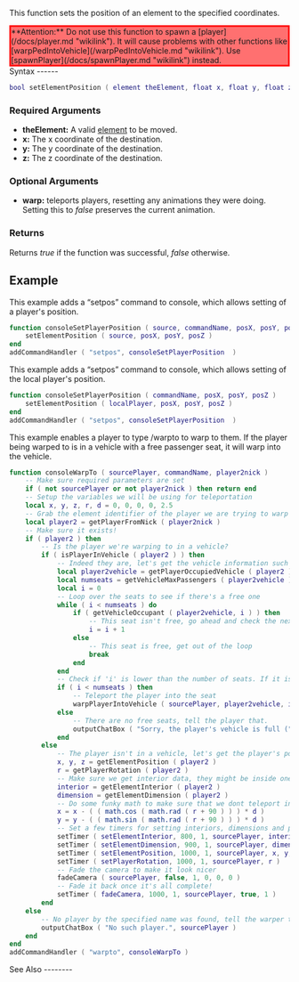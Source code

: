 This function sets the position of an element to the specified coordinates.

<div style="background: #FF7070; border: 3px solid #FF0000;">
**Attention:** Do not use this function to spawn a [player](/docs/player.md "wikilink"). It will cause problems with other functions like [warpPedIntoVehicle](/warpPedIntoVehicle.md "wikilink").
Use [spawnPlayer](/docs/spawnPlayer.md "wikilink") instead.

</div>
Syntax
------

``` lua
bool setElementPosition ( element theElement, float x, float y, float z [, bool warp = true ] )  
```

### Required Arguments

-   **theElement:** A valid [element](/docs/element.md "wikilink") to be moved.
-   **x:** The x coordinate of the destination.
-   **y:** The y coordinate of the destination.
-   **z:** The z coordinate of the destination.

### Optional Arguments

-   **warp:** teleports players, resetting any animations they were doing. Setting this to *false* preserves the current animation.

### Returns

Returns *true* if the function was successful, *false* otherwise.

Example
-------

<section name="Example 1" class="server" show="true">
This example adds a “setpos” command to console, which allows setting of a player's position.

``` lua
function consoleSetPlayerPosition ( source, commandName, posX, posY, posZ )
    setElementPosition ( source, posX, posY, posZ )
end
addCommandHandler ( "setpos", consoleSetPlayerPosition  )
```

</section>
<section name="Example 2" class="client" show="false">
This example adds a “setpos” command to console, which allows setting of the local player's position.

``` lua
function consoleSetPlayerPosition ( commandName, posX, posY, posZ )
    setElementPosition ( localPlayer, posX, posY, posZ )
end
addCommandHandler ( "setpos", consoleSetPlayerPosition  )
```

</section>
<section name="Example 3" class="server" show="false">
This example enables a player to type /warpto <playername> to warp to them. If the player being warped to is in a vehicle with a free passenger seat, it will warp into the vehicle.

``` lua
function consoleWarpTo ( sourcePlayer, commandName, player2nick )
    -- Make sure required parameters are set
    if ( not sourcePlayer or not player2nick ) then return end
    -- Setup the variables we will be using for teleportation
    local x, y, z, r, d = 0, 0, 0, 0, 2.5
    -- Grab the element identifier of the player we are trying to warp to
    local player2 = getPlayerFromNick ( player2nick )
    -- Make sure it exists!
    if ( player2 ) then
        -- Is the player we're warping to in a vehicle?
        if ( isPlayerInVehicle ( player2 ) ) then
            -- Indeed they are, let's get the vehicle information such as the vehicle element itself, and the seats it's got.
            local player2vehicle = getPlayerOccupiedVehicle ( player2 )
            local numseats = getVehicleMaxPassengers ( player2vehicle )
            local i = 0
            -- Loop over the seats to see if there's a free one
            while ( i < numseats ) do
                if ( getVehicleOccupant ( player2vehicle, i ) ) then
                    -- This seat isn't free, go ahead and check the next one
                    i = i + 1
                else
                    -- This seat is free, get out of the loop
                    break
                end
            end
            -- Check if 'i' is lower than the number of seats. If it is, it means it's the number of a free seat
            if ( i < numseats ) then
                -- Teleport the player into the seat
                warpPlayerIntoVehicle ( sourcePlayer, player2vehicle, i )
            else
                -- There are no free seats, tell the player that.
                outputChatBox ( "Sorry, the player's vehicle is full (" .. getVehicleName ( player2vehicle ) .. " " .. i .. "/" .. numseats .. ")", sourcePlayer )
            end
        else
            -- The player isn't in a vehicle, let's get the player's position and warp to them.
            x, y, z = getElementPosition ( player2 )
            r = getPlayerRotation ( player2 )
            -- Make sure we get interior data, they might be inside one!
            interior = getElementInterior ( player2 )
            dimension = getElementDimension ( player2 )
            -- Do some funky math to make sure that we dont teleport inside of them (get us both stuck inside each other)
            x = x - ( ( math.cos ( math.rad ( r + 90 ) ) ) * d )
            y = y - ( ( math.sin ( math.rad ( r + 90 ) ) ) * d )
            -- Set a few timers for setting interiors, dimensions and positions
            setTimer ( setElementInterior, 800, 1, sourcePlayer, interior )
            setTimer ( setElementDimension, 900, 1, sourcePlayer, dimension )
            setTimer ( setElementPosition, 1000, 1, sourcePlayer, x, y, z )
            setTimer ( setPlayerRotation, 1000, 1, sourcePlayer, r )
            -- Fade the camera to make it look nicer
            fadeCamera ( sourcePlayer, false, 1, 0, 0, 0 )
            -- Fade it back once it's all complete!
            setTimer ( fadeCamera, 1000, 1, sourcePlayer, true, 1 )
        end
    else
        -- No player by the specified name was found, tell the warper this.
        outputChatBox ( "No such player.", sourcePlayer )
    end
end
addCommandHandler ( "warpto", consoleWarpTo )
```

</section>
See Also
--------
